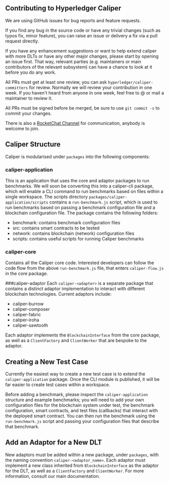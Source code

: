 ## Contributing to Hyperledger Caliper

We are using GitHub issues for bug reports and feature requests.

If you find any bug in the source code or have any trivial changes (such as typos fix, minor feature), you can raise an issue or delivery a fix via a pull request directly.

If you have any enhancement suggestions or want to help extend caliper with more DLTs or have any other major changes, please start by opening an issue first.
That way, relevant parties (e.g. maintainers or main contributors of the relevant subsystem) can have a chance to look at it before you do any work.

All PRs must get at least one review, you can ask `hyperledger/caliper-committers` for review.
Normally we will review your contribution in one week.
If you haven't heard from anyone in one week, feel free to @ or mail a maintainer to review it.

All PRs must be signed before be merged, be sure to use `git commit -s` to commit your changes.
   
There is also a [RocketChat Channel](https://chat.hyperledger.org/channel/caliper) for communication, anybody is welcome to join. 

## Caliper Structure

Caliper is modularised under `packages` into the following components:

### caliper-application
This is an application that uses the core and adaptor packages to run benchmarks. We will soon be converting this into a caliper-cli package, which will enable a CLI command to run benchmarks based on files within a single workspace. The scripts directory `packages/caliper-application/scripts` contains a `run-benchmark.js` script, which is used to run benchmarks based on passing a benchmark configuration file and a blockchain configuration file. The package contains the following folders:
- benchmark: contains benchmark configuration files
- src: contains smart contracts to be tested
- network: contains blockchain (network) configuration files
- scripts: contains useful scripts for running Caliper benchmarks


### caliper-core
Contains all the Caliper core code. Interested developers can follow the code flow from the above `run-benchmark.js` file, that enters `caliper-flow.js` in the core package.

###caliper-adaptor
Each `caliper-<adapter>` is a separate package that contains a distinct adaptor implementation to interact with different blockchain technologies. Current adaptors include:
- caliper-burrow
- caliper-composer
- caliper-fabric
- caliper-iroha
- caliper-sawtooth

Each adaptor implements the `BlockchainInterface` from the core package, as well as a `ClientFactory` and `ClientWorker` that are bespoke to the adaptor.

## Creating a New Test Case

Currently the easiest way to create a new test case is to extend the `caliper-application` package. Once the CLI module is published, it will be far easier to create test cases within a workspace.

Before adding a benchmark, please inspect the `caliper-application` structure and example benchmarks; you will need to add your own configuration files for the blockchain system under test, the benchmark configuration, smart contracts, and test files (callbacks) that interact with the deployed smart contract. You can then run the benchmark using the `run-benchmark.js` script and passing your configuration files that describe that benchmark.
    
## Add an Adaptor for a New DLT
  
New adaptors must be added within a new package, under `packages`, with the naming convention `caliper-<adaptor_name>`. Each adaptor must implement a new class inherited from `BlockchainInterface` as the adaptor for the DLT, as well as a `ClientFactory` and `ClientWorker`. For more information, consult our main documentation.
  
